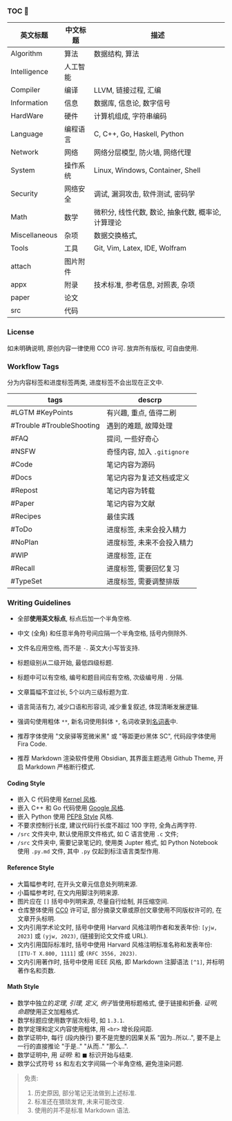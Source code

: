 ### TOC 🚀

| 英文标题      | 中文标题 | 描述                                               |
| ------------- | -------- | -------------------------------------------------- |
| Algorithm     | 算法     | 数据结构, 算法                                     |
| Intelligence  | 人工智能 |                                                    |
| Compiler      | 编译     | LLVM, 链接过程, 汇编                               |
| Information   | 信息     | 数据库, 信息论, 数字信号     |
| HardWare      | 硬件     | 计算机组成, 字符串编码                                                   |
| Language      | 编程语言 | C, C++, Go, Haskell, Python                        |
| Network       | 网络     | 网络分层模型, 防火墙, 网络代理                     |
| System        | 操作系统 | Linux, Windows, Container, Shell                   |
| Security      | 网络安全 | 调试, 漏洞攻击, 软件测试, 密码学                   |
| Math          | 数学     | 微积分, 线性代数, 数论, 抽象代数, 概率论, 计算理论 |
| Miscellaneous | 杂项     | 数据交换格式,                                                    |
| Tools         | 工具     | Git, Vim, Latex, IDE, Wolfram                      |
| attach        | 图片附件 |                                                    |
| appx          | 附录     | 技术标准, 参考信息, 对照表, 杂项                               |
| paper         | 论文     |                                                    |
| src           | 代码     |                                                    |

### License

如未明确说明, 原创内容一律使用 CC0 许可. 放弃所有版权, 可自由使用.

### Workflow Tags

分为内容标签和进度标签两类, 进度标签不会出现在正文中.

| tags                      | descrp                      |
| ------------------------- | --------------------------- |
| #LGTM #KeyPoints          | 有兴趣, 重点, 值得二刷      |
| #Trouble #TroubleShooting | 遇到的难题, 故障处理        |
| #FAQ                      | 提问, 一些好奇心            |
| #NSFW                     | 奇怪内容, 加入 `.gitignore` |
| #Code                     | 笔记内容为源码              |
| #Docs                     | 笔记内容为复述文档或定义    |
| #Repost                   | 笔记内容为转载              |
| #Paper                                  | 笔记内容为文献                    |
| #Recipes                  | 最佳实践                    |
| #ToDo                     | 进度标签, 未来会投入精力    |
| #NoPlan                   | 进度标签, 未来不会投入精力  |
| #WIP                      | 进度标签, 正在              |
| #Recall                   | 进度标签, 需要回忆复习      |
| #TypeSet                  | 进度标签, 需要调整排版      |

### Writing Guidelines

- 全部**使用英文标点**, 标点后加一个半角空格.
- 中文 (全角) 和任意半角符号间应隔一个半角空格, 括号内侧除外.
- 文件名应用空格, 而不是 `-`. 英文大小写皆支持.
- 标题级别从二级开始, 最低四级标题.
- 标题中可以有空格, 编号和题目间应有空格, 次级编号用 `.` 分隔.
- 文章篇幅不宜过长, 5个以内三级标题为宜.


- 语言简洁有力, 减少口语和形容词, 减少重复叙述, 体现清晰发展逻辑.
- 强调句使用粗体 `**`, 新名词使用斜体 `*`, 名词收录到[名词表](Glossary.md)中.
- 推荐字体使用 "文泉驿等宽微米黑" 或 "等距更纱黑体 SC", 代码段字体使用 Fira Code.
- 推荐 Markdown 渲染软件使用 Obsidian, 其界面主题选用 Github Theme, 开启 Markdown 严格断行模式.

#### Coding Style

- 嵌入 C 代码使用 [Kernel 风格](Language/C/Kernel%20C%20Style.md).
- 嵌入 C++ 和 Go 代码使用 [Google 风格](Language/C++/Google%20C++%20Style.md).
- 嵌入 Python 使用 [PEP8 Style](Language/Python/PEP8%20Style.md) 风格.
- 不要求控制行长度, 建议代码行长度不超过 100 字符, 全角占两字符.
- `/src` 文件夹中, 默认使用原文件格式, 如 C 语言使用 `.c` 文件; 
- `/src` 文件夹中, 需要记录笔记的, 使用类 Jupter 格式, 如 Python Notebook 使用 `.py.md` 文件, 其中 `.py` 仅起到标注语言类型作用.

#### Reference Style

- 大篇幅参考时, 在开头文章元信息处列明来源. 
- 小篇幅参考时, 在文内用脚注列明来源.
- 图片应在 `[]` 括号中列明来源, 尽量自行绘制, 并压缩空间.
- 仓库整体使用 [CC0](License.md) 许可证, 部分摘录文章或原创文章使用不同版权许可的, 在文章开头标明.
- 文内引用学术论文时, 括号中使用 Harvard 风格注明作者和发表年份: `[yjw, 2023]` 或 `(yjw, 2023)`, (链接到论文文件或 URL). 
- 文内引用国际标准时, 括号中使用 Harvard 风格注明标准名称和发表年份: `[ITU-T X.800, 1111]` 或 `(RFC 3556, 2023)`.
- 文内引用著作时, 括号中使用 IEEE 风格, 即 Markdown 注脚语法 `[^1]`, 并标明著作名和页数.

#### Math Style

- 数学中独立的*定理, 引理, 定义, 例子*皆使用标题格式, 便于链接和折叠. *证明, 命题*使用正文加粗格式.
- 数学标题应使用数字层次标号, 如 `1.3.1`.
- 数学定理和定义内容使用粗体, 用 `<br>` 增长段间距.
- 数学证明中, 每行 (段内换行) 要不是完整的因果关系 "因为..所以..", 要不是上一行的直接推论 "于是.." "从而.." "那么..". 
- 数学证明中, 用 *证明:* 和 $\blacksquare$ 标识开始与结束.
- 数学公式符号 `$$` 和左右文字间隔一个半角空格, 避免渲染问题.

> 免责:   
> 1. 历史原因, 部分笔记无法做到上述标准. 
> 2. 标准还在猥琐发育, 未来可能改变.   
> 3. 使用的并不是标准 Markdown 语法.